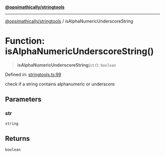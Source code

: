 [**@opsimathically/stringtools**](../README.md)

***

[@opsimathically/stringtools](../README.md) / isAlphaNumericUnderscoreString

# Function: isAlphaNumericUnderscoreString()

> **isAlphaNumericUnderscoreString**(`str`): `boolean`

Defined in: [stringtools.ts:99](https://github.com/opsimathically/stringtools/blob/5714d320fcdf7327680edd07bd6d383b6db26812/src/stringtools.ts#L99)

check if a string contains alphanumeric or underscore

## Parameters

### str

`string`

## Returns

`boolean`
